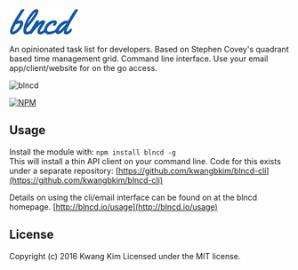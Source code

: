 ![](/public/assets/readme-logo.png?raw=true)

An opinionated task list for developers.  Based on Stephen Covey's quadrant based time management grid.  Command line interface.  Use your email app/client/website for on the go access.

![blncd](http://blncd.io/assets/blncd-demo.gif)

[![NPM](https://nodei.co/npm/blncd.png?downloads=true)](https://nodei.co/npm/blncd/)

## Usage
Install the module with: `npm install blncd -g`  
This will install a thin API client on your command line.  Code for this exists under a separate repository: [https://github.com/kwangbkim/blncd-cli](https://github.com/kwangbkim/blncd-cli)

Details on using the cli/email interface can be found on at the blncd homepage.
[http://blncd.io/usage](http://blncd.io/usage)

## License
Copyright (c) 2016 Kwang Kim
Licensed under the MIT license.
